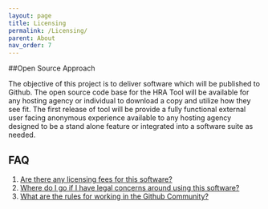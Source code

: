 ```yaml
---
layout: page
title: Licensing
permalink: /Licensing/
parent: About
nav_order: 7
---
```



##Open Source Approach

The objective of this project is to deliver software which will be published to Github. The open source code base for the HRA  Tool will be available for any hosting agency or individual to download a copy and utilize how they see fit. The first release of tool will be provide a fully functional external user facing anonymous experience available to any hosting agency designed to be a stand alone feature or integrated into a software suite as needed.

## FAQ

1. [Are there any licensing fees for this software?](https://github.com/ideacrew/hra_calculator/blob/master/LICENSE) 
2. [Where do I go if I have legal concerns around using this software?](https://opensource.guide/legal/)
3. [What are the rules for working in the Github Community?](https://help.github.com/en/articles/github-community-guidelines)


